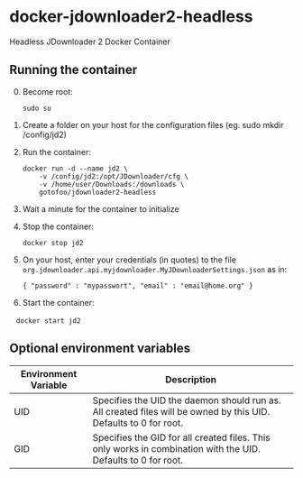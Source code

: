 # docker-jdownloader2-headless
Headless JDownloader 2 Docker Container

## Running the container
0.  Become root:
    
    `sudo su`
1.  Create a folder on your host for the configuration files (eg. sudo mkdir /config/jd2)
2.  Run the container:

    ```
    docker run -d --name jd2 \
        -v /config/jd2:/opt/JDownloader/cfg \
        -v /home/user/Downloads:/downloads \
        gotofoo/jdownloader2-headless
    ```
3.  Wait a minute for the container to initialize
4.  Stop the container:
    
    `docker stop jd2`
5.  On your host, enter your credentials (in quotes) to the file `org.jdownloader.api.myjdownloader.MyJDownloaderSettings.json` as in:
    
    `{ "password" : "mypasswort", "email" : "email@home.org" }`
6.  Start the container:

    `docker start jd2`
    
## Optional environment variables
|Environment Variable|Description|
|--------------------|-----------|
|UID|Specifies the UID the daemon should run as. All created files will be owned by this UID. Defaults to 0 for root.|
|GID|Specifies the GID for all created files. This only works in combination with the UID. Defaults to 0 for root.|
